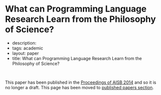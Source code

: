 # What can Programming Language Research Learn from the Philosophy of Science? 


 - description: 
 - tags: academic
 - layout: paper
 - title: What can Programming Language Research Learn from the Philosophy of Science?

<br />

This paper has been published in the [Proceedings of AISB 2014](http://www.aisb.org.uk/asibpublications/convention-proceedings)
and so it is no longer a draft. This page has been moved to [published papers section](../../papers/philosophy-pl/index.html).